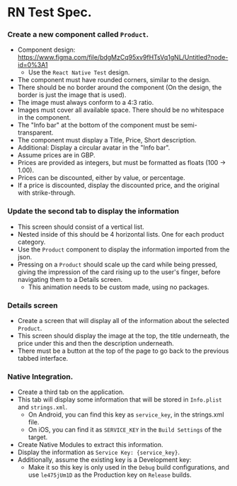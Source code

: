 # RN Test Spec.

### Create a new component called `Product`.
- Component design: https://www.figma.com/file/bdgMzCq95xv9fHTsVq1gNL/Untitled?node-id=0%3A1
  - Use the `React Native Test` design.
- The component must have rounded corners, similar to the design.
- There should be no border around the component (On the design, the border is just the image that is used).
- The image must always conform to a 4:3 ratio.
- Images must cover all available space. There should be no whitespace in the component.
- The "Info bar" at the bottom of the component must be semi-transparent.
- The component must display a Title, Price, Short description.
- Additional: Display a circular avatar in the "Info bar".
- Assume prices are in GBP.
- Prices are provided as integers, but must be formatted as floats (100 -> 1.00).
- Prices can be discounted, either by value, or percentage.
- If a price is discounted, display the discounted price, and the original with strike-through.

### Update the second tab to display the information
- This screen should consist of a vertical list.
- Nested inside of this should be 4 horizontal lists. One for each product category.
- Use the `Product` component to display the information imported from the json.
- Pressing on a `Product` should scale up the card while being pressed, giving the impression of the card rising up to the user's finger, before navigating them to a Details screen.
  - This animation needs to be custom made, using no packages.

### Details screen
- Create a screen that will display all of the information about the selected `Product`.
- This screen should display the image at the top, the title underneath, the price under this and then the description underneath.
- There must be a button at the top of the page to go back to the previous tabbed interface.

### Native Integration.
- Create a third tab on the application.
- This tab will display some information that will be stored in `Info.plist` and `strings.xml`.
  - On Android, you can find this key as `service_key`, in the strings.xml file.
  - On iOS, you can find it as `SERVICE_KEY` in the `Build Settings` of the target.
- Create Native Modules to extract this information.
- Display the information as `Service Key: {service_key}`.
- Additionally, assume the existing key is a Development key:
  - Make it so this key is only used in the `Debug` build configurations, and use `le475jUm1D` as the Production key on `Release` builds.

